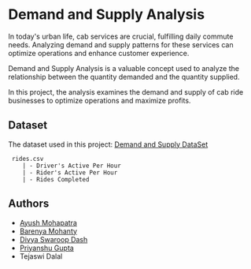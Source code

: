 # Demand and Supply Analysis

In today's urban life, cab services are crucial, fulfilling daily commute needs. Analyzing demand and supply patterns for these services can optimize operations and enhance customer experience.

Demand and Supply Analysis is a valuable concept used to analyze the relationship between the quantity demanded and the quantity supplied.

In this project, the analysis examines the demand and supply of cab ride businesses to optimize operations and maximize profits.


## Dataset

The dataset used in this project: [Demand and Supply DataSet](https://www.kaggle.com/datasets/amirmotefaker/demand-and-supply-dataset)

```
 rides.csv
    | - Driver's Active Per Hour
    | - Rider's Active Per Hour
    | - Rides Completed
```


## Authors

- [Ayush Mohapatra](https://www.github.com/notayush000)
- [Barenya Mohanty](https://www.github.com/barenya09)
- [Divya Swaroop Dash](https://www.github.com/divyaSwaroop-2001)
- [Priyanshu Gupta](https://www.github.com/priyansh221103)
- Tejaswi Dalal

